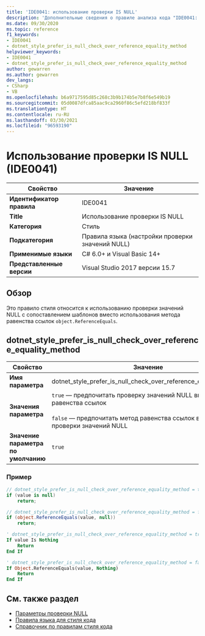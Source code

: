 ```yaml
---
title: 'IDE0041: использование проверки IS NULL'
description: 'Дополнительные сведения о правиле анализа кода "IDE0041: использование проверки IS NULL"'
ms.date: 09/30/2020
ms.topic: reference
f1_keywords:
- IDE0041
- dotnet_style_prefer_is_null_check_over_reference_equality_method
helpviewer_keywords:
- IDE0041
- dotnet_style_prefer_is_null_check_over_reference_equality_method
author: gewarren
ms.author: gewarren
dev_langs:
- CSharp
- VB
ms.openlocfilehash: b6a9717595d85c268c3b9b174b5e7b8f6e549b19
ms.sourcegitcommit: 05d0087dfca85aac9ca2960f86c5efd218bf833f
ms.translationtype: HT
ms.contentlocale: ru-RU
ms.lasthandoff: 03/30/2021
ms.locfileid: "96593190"
---
```

# <a name="use-is-null-check-ide0041"></a>Использование проверки IS NULL (IDE0041)

|Свойство|Значение|
|-|-|
| **Идентификатор правила** | IDE0041 |
| **Title** | Использование проверки IS NULL |
| **Категория** | Стиль |
| **Подкатегория** | Правила языка (настройки проверки значений NULL) |
| **Применимые языки** | C# 6.0+ и Visual Basic 14+ |
| **Представленные версии** | Visual Studio 2017 версии 15.7 |

## <a name="overview"></a>Обзор

Это правило стиля относится к использованию проверки значений NULL с сопоставлением шаблонов вместо использования метода равенства ссылок `object.ReferenceEquals`.

## <a name="dotnet_style_prefer_is_null_check_over_reference_equality_method"></a>dotnet_style_prefer_is_null_check_over_reference_equality_method

|Свойство|Значение|
|-|-|
| **Имя параметра** | dotnet_style_prefer_is_null_check_over_reference_equality_method
| **Значения параметра** | `true` — предпочитать проверку значений NULL вместо метода равенства ссылок<br /><br />`false` — предпочитать метод равенства ссылок вместо проверки значений NULL |
| **Значение параметра по умолчанию** | `true` |

### <a name="example"></a>Пример

```csharp
// dotnet_style_prefer_is_null_check_over_reference_equality_method = true
if (value is null)
    return;

// dotnet_style_prefer_is_null_check_over_reference_equality_method = false
if (object.ReferenceEquals(value, null))
    return;
```

```vb
' dotnet_style_prefer_is_null_check_over_reference_equality_method = true
If value Is Nothing
    Return
End If

' dotnet_style_prefer_is_null_check_over_reference_equality_method = false
If Object.ReferenceEquals(value, Nothing)
    Return
End If
```

## <a name="see-also"></a>См. также раздел

- [Параметры проверки NULL](null-checking-preferences.md)
- [Правила языка для стиля кода](language-rules.md)
- [Справочник по правилам стиля кода](index.md)
